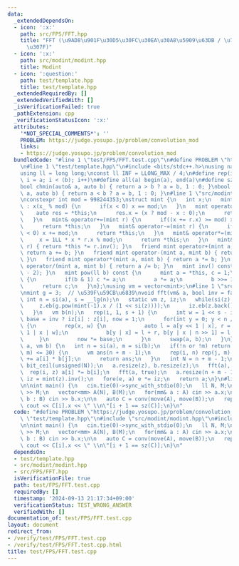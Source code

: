```yaml
---
data:
  _extendedDependsOn:
  - icon: ':x:'
    path: src/FPS/FFT.hpp
    title: "FFT (\u9AD8\u901F\u30D5\u30FC\u30EA\u30A8\u5909\u63DB / \u7573\u307F\u8FBC\
      \u307F)"
  - icon: ':x:'
    path: src/modint/modint.hpp
    title: Modint
  - icon: ':question:'
    path: test/template.hpp
    title: test/template.hpp
  _extendedRequiredBy: []
  _extendedVerifiedWith: []
  _isVerificationFailed: true
  _pathExtension: cpp
  _verificationStatusIcon: ':x:'
  attributes:
    '*NOT_SPECIAL_COMMENTS*': ''
    PROBLEM: https://judge.yosupo.jp/problem/convolution_mod
    links:
    - https://judge.yosupo.jp/problem/convolution_mod
  bundledCode: "#line 1 \"test/FPS/FFT.test.cpp\"\n#define PROBLEM \"https://judge.yosupo.jp/problem/convolution_mod\"\
    \n#line 1 \"test/template.hpp\"\n#include <bits/stdc++.h>\nusing namespace std;\n\
    using ll = long long;\nconst ll INF = LLONG_MAX / 4;\n#define rep(i, a, b) for(ll\
    \ i = a; i < (b); i++)\n#define all(a) begin(a), end(a)\n#define sz(a) ssize(a)\n\
    bool chmin(auto& a, auto b) { return a > b ? a = b, 1 : 0; }\nbool chmax(auto&\
    \ a, auto b) { return a < b ? a = b, 1 : 0; }\n#line 1 \"src/modint/modint.hpp\"\
    \nconstexpr int mod = 998244353;\nstruct mint {\n   int x;\n   mint(ll x_ = 0)\
    \ : x(x_ % mod) {\n      if(x < 0) x == mod;\n   }\n   mint operator-() {\n  \
    \    auto res = *this;\n      res.x = (x ? mod - x : 0);\n      return res;\n\
    \   }\n   mint& operator+=(mint r) {\n      if((x += r.x) >= mod) x -= r.x;\n\
    \      return *this;\n   }\n   mint& operator-=(mint r) {\n      if((x -= r.x)\
    \ < 0) x += mod;\n      return *this;\n   }\n   mint& operator*=(mint r) {\n \
    \     x = 1LL * x * r.x % mod;\n      return *this;\n   }\n   mint& operator/=(mint\
    \ r) { return *this *= r.inv(); }\n   friend mint operator+(mint a, mint b) {\
    \ return a += b; }\n   friend mint operator-(mint a, mint b) { return a -= b;\
    \ }\n   friend mint operator*(mint a, mint b) { return a *= b; }\n   friend mint\
    \ operator/(mint a, mint b) { return a /= b; }\n   mint inv() const { return pow(mod\
    \ - 2); }\n   mint pow(ll b) const {\n      mint a = *this, c = 1;\n      while(b)\
    \ {\n         if(b & 1) c *= a;\n         a *= a;\n         b >>= 1;\n      }\n\
    \      return c;\n   }\n};\nusing vm = vector<mint>;\n#line 1 \"src/FPS/FFT.hpp\"\
    \nmint g = 3;  // \u539F\u59CB\u6839\nvoid fft(vm& a, bool inv = false) {\n  \
    \ int n = si(a), s = __lg(n);\n   static vm z, iz;\n   while(si(z) <= s) {\n \
    \     z.eb(g.pow(mint(-1).x / (1 << si(z))));\n      iz.eb(z.back().inv());\n\
    \   }\n   vm b(n);\n   rep(i, 1, s + 1) {\n      int w = 1 << s - i;\n      mint\
    \ base = inv ? iz[i] : z[i], now = 1;\n      for(int y = 0; y < n / 2; y += w)\
    \ {\n         rep(x, w) {\n            auto l = a[y << 1 | x], r = now * a[y <<\
    \ 1 | x | w];\n            b[y | x] = l + r, b[y | x | n >> 1] = l - r;\n    \
    \     }\n         now *= base;\n      }\n      swap(a, b);\n   }\n}\n\nvm mul(vm\
    \ a, vm b) {\n   int n = si(a), m = si(b);\n   if(!n or !m) return {};\n   if(min(n,\
    \ m) <= 30) {\n      vm ans(n + m - 1);\n      rep(i, n) rep(j, m) ans[i + j]\
    \ += a[i] * b[j];\n      return ans;\n   }\n   int N = n + m - 1;\n   int z =\
    \ bit_ceil(unsigned(N));\n   a.resize(z), b.resize(z);\n   fft(a), fft(b);\n \
    \  rep(i, z) a[i] *= b[i];\n   fft(a, true);\n   a.resize(n + m - 1);\n   mint\
    \ iz = mint(z).inv();\n   fore(e, a) e *= iz;\n   return a;\n}\n#line 5 \"test/FPS/FFT.test.cpp\"\
    \n\nint main() {\n   cin.tie(0)->sync_with_stdio(0);\n   ll N, M;\n   cin >> N\
    \ >> M;\n   vector<mm> A(N), B(M);\n   for(mm& a : A) cin >> a.x;\n   for(mm&\
    \ b : B) cin >> b.x;\n\n   auto C = conv(move(A), move(B));\n   rep(i, 0, sz(C))\
    \ cout << C[i].x << \" \\n\"[i + 1 == sz(C)];\n}\n"
  code: "#define PROBLEM \"https://judge.yosupo.jp/problem/convolution_mod\"\n#include\
    \ \"test/template.hpp\"\n#include \"src/modint/modint.hpp\"\n#include \"src/FPS/FFT.hpp\"\
    \n\nint main() {\n   cin.tie(0)->sync_with_stdio(0);\n   ll N, M;\n   cin >> N\
    \ >> M;\n   vector<mm> A(N), B(M);\n   for(mm& a : A) cin >> a.x;\n   for(mm&\
    \ b : B) cin >> b.x;\n\n   auto C = conv(move(A), move(B));\n   rep(i, 0, sz(C))\
    \ cout << C[i].x << \" \\n\"[i + 1 == sz(C)];\n}\n"
  dependsOn:
  - test/template.hpp
  - src/modint/modint.hpp
  - src/FPS/FFT.hpp
  isVerificationFile: true
  path: test/FPS/FFT.test.cpp
  requiredBy: []
  timestamp: '2024-09-13 21:17:34+09:00'
  verificationStatus: TEST_WRONG_ANSWER
  verifiedWith: []
documentation_of: test/FPS/FFT.test.cpp
layout: document
redirect_from:
- /verify/test/FPS/FFT.test.cpp
- /verify/test/FPS/FFT.test.cpp.html
title: test/FPS/FFT.test.cpp
---
```

